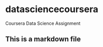 datasciencecoursera
===================

Coursera Data Science Assignment

## This is a markdown file


